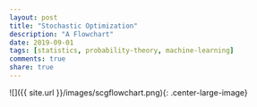 ```yaml
---
layout: post
title: "Stochastic Optimization"
description: "A Flowchart"
date: 2019-09-01
tags: [statistics, probability-theory, machine-learning]
comments: true
share: true
---
```

![]({{ site.url }}/images/scgflowchart.png){: .center-large-image}
